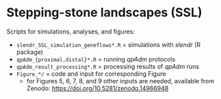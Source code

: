 # Stepping-stone landscapes (SSL)

Scripts for simulations, analyses, and figures:

- `slendr_SSL_simulation_geneflows*.R` = simulations with _slendr_ (R package)
- `qpAdm_{proximal,distal}*.R` = running _qpAdm_ protocols
- `qpAdm_result_processing*.R` = processing results of _qpAdm_ runs
- `Figure_*/` = code and input for corresponding Figure
   - for Figures 5, 6, 7, 8, and 9 other inputs are needed, available from Zenodo: https://doi.org/10.5281/zenodo.14966948
